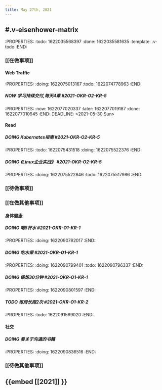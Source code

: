 ```yaml
---
title: May 27th, 2021
---
```


## #.v-eisenhower-matrix
:PROPERTIES:
:todo: 1622035568397
:done: 1622035581635
:template: .v-todo
:END:
### [[在做事项]]
#### Web Traffic
:PROPERTIES:
:doing: 1622075013167
:todo: 1622074778963
:END:
##### NOW 学习持续交付,每天4章 #2021-OKR-O2-KR-5 
:PROPERTIES:
:now: 1622077020337
:later: 1622077019187
:done: 1622077010945
:END:
DEADLINE: <2021-05-30 Sun>
#### Read
##### DOING Kubernates指南 #2021-OKR-O2-KR-5
:PROPERTIES:
:todo: 1622075431518
:doing: 1622075522376
:END:
##### DOING 《Linux企业实战》 #2021-OKR-O2-KR-5
:PROPERTIES:
:doing: 1622075522846
:todo: 1622075517986
:END:
####
####
### [[待做事项]]
####
####
####
### [[在做其他事项]]
#### 身体健康
##### DOING 喝5杯水 #2021-OKR-O1-KR-1 
:PROPERTIES:
:doing: 1622090792017
:END:
##### DOING 吃水果 #2021-OKR-O1-KR-1 
:PROPERTIES:
:doing: 1622090799401
:todo: 1622090796337
:END:
##### DOING 锻炼30分钟 #2021-OKR-O1-KR-1
:PROPERTIES:
:doing: 1622090801597
:END:
##### TODO 每周长跑2次 #2021-OKR-O1-KR-2
:PROPERTIES:
:todo: 1622091569020
:END:
#### 社交
##### DOING 看关于沟通的书籍
:PROPERTIES:
:doing: 1622090836516
:END:
####
### [[待做其他事项]]
####
####
####
## {{embed [[2021]] }}
##
